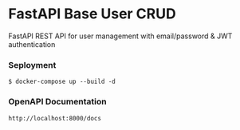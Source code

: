 # FastAPI Base User CRUD
FastAPI REST API for user management with email/password & JWT authentication

### Seployment
```
$ docker-compose up --build -d
```

### OpenAPI Documentation
`http://localhost:8000/docs`

